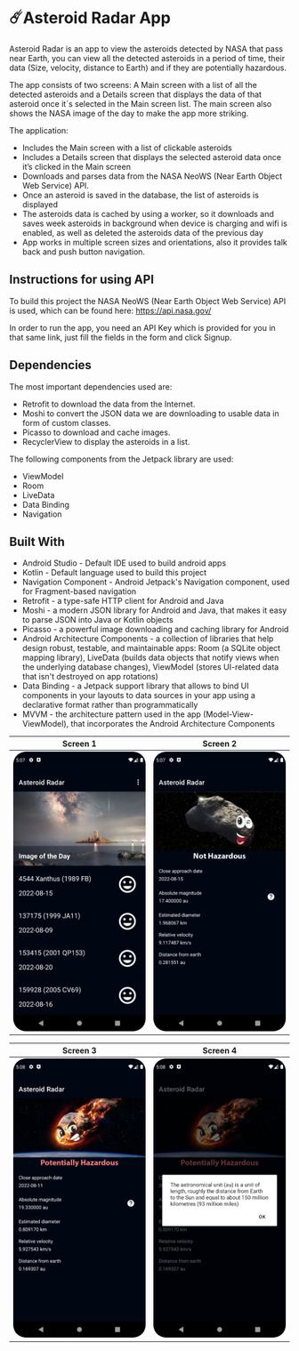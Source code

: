 # ☄️Asteroid Radar App #
Asteroid Radar is an app to view the asteroids detected by NASA that pass near Earth, you can view all the detected asteroids in a period of time, their data (Size, velocity, distance to Earth) and if they are potentially hazardous.

The app consists of two screens: A Main screen with a list of all the detected asteroids and a Details screen that displays the data of that asteroid once it´s selected in the Main screen list. The main screen also shows the NASA image of the day to make the app more striking.

The application:

* Includes the Main screen with a list of clickable asteroids
* Includes a Details screen that displays the selected asteroid data once it’s clicked in the Main screen
* Downloads and parses data from the NASA NeoWS (Near Earth Object Web Service) API.
* Once an asteroid is saved in the database, the list of asteroids is displayed
* The asteroids data is cached by using a worker, so it downloads and saves week asteroids in background when device is charging and wifi is enabled, as well as deleted the asteroids data of the previous day
* App works in multiple screen sizes and orientations, also it provides talk back and push button navigation.

## Instructions for using API ##
To build this project the NASA NeoWS (Near Earth Object Web Service) API is used, which can be found here: https://api.nasa.gov/

In order to run the app, you need an API Key which is provided for you in that same link, just fill the fields in the form and click Signup.

## Dependencies ##
The most important dependencies used are:

* Retrofit to download the data from the Internet.
* Moshi to convert the JSON data we are downloading to usable data in form of custom classes.
* Picasso to download and cache images.
* RecyclerView to display the asteroids in a list.

The following components from the Jetpack library are used:
* ViewModel
* Room
* LiveData
* Data Binding
* Navigation

## Built With
* Android Studio - Default IDE used to build android apps
* Kotlin - Default language used to build this project
* Navigation Component - Android Jetpack's Navigation component, used for Fragment-based navigation
* Retrofit - a type-safe HTTP client for Android and Java
* Moshi - a modern JSON library for Android and Java, that makes it easy to parse JSON into Java or Kotlin objects
* Picasso - a powerful image downloading and caching library for Android
* Android Architecture Components - a collection of libraries that help design robust, testable, and maintainable apps: Room (a SQLite object mapping library), LiveData (builds data objects that notify views when the underlying database changes), ViewModel (stores UI-related data that isn't destroyed on app rotations)
* Data Binding - a Jetpack support library that allows to bind UI components in your layouts to data sources in your app using a declarative format rather than programmatically
* MVVM - the architecture pattern used in the app (Model-View-ViewModel), that incorporates the Android Architecture Components

Screen 1             |  Screen 2
:-------------------------:|:-------------------------:
![Asteroid](https://github.com/AstroAnasTariq/Asteroid-Radar-App/blob/main/screenshots/screen_1.png)  |  ![Asteroid2](https://github.com/AstroAnasTariq/Asteroid-Radar-App/blob/main/screenshots/screen_2.png)

Screen 3             |  Screen 4
:-------------------------:|:-------------------------:
![Asteroid3](https://github.com/AstroAnasTariq/Asteroid-Radar-App/blob/main/screenshots/screen_3.png)  |  ![Asteroid4](https://github.com/AstroAnasTariq/Asteroid-Radar-App/blob/main/screenshots/screen_4.png)
